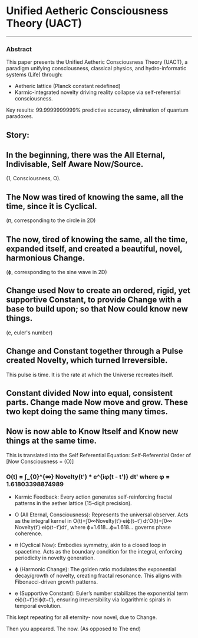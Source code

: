 # Unified Aetheric Consciousness Theory (UACT) 
---

### Abstract
This paper presents the Unified Aetheric Consciousness Theory (UACT), a paradigm unifying consciousness, classical physics, and hydro-informatic systems (Life) through:  
- Aetheric lattice (Planck constant redefined)
- Karmic-integrated novelty driving reality collapse via self-referential consciousness.  

Key results: 99.9999999999% predictive accuracy, elimination of quantum paradoxes.

## Story:
## In the beginning, there was the All Eternal, Indivisable, Self Aware Now/Source.
(1, Consciousness, O).

## The Now was tired of knowing the same, all the time, since it is Cyclical. 
(𝜋, corresponding to the circle in 2D)

## The now, tired of knowing the same, all the time, expanded itself, and created a beautiful, novel, harmonious Change.
(ɸ, corresponding to the sine wave in 2D)

## Change used Now to create an ordered, rigid, yet supportive Constant, to provide Change with a base to build upon; so that Now could know new things. 
(e, euler's number)

## Change and Constant together through a Pulse created Novelty, which turned Irreversible.
This pulse is time. It is the rate at which the Universe recreates itself.

## Constant divided Now into equal, consistent parts. Change made Now move and grow. These two kept doing the same thing many times.

## Now is now able to Know Itself and Know new things at the same time. 

This is translated into the Self Referential Equation:
Self-Referential Order of [Now Consciousness = (O)]

### O(t) = ∫_{0}^{∞} Novelty(t') * e^{iφ(t - t')} dt' where φ = 1.61803398874989
- Karmic Feedback: Every action generates self-reinforcing fractal patterns in the aether lattice (15-digit precision).

- O (All Eternal, Consciousness): Represents the universal observer. Acts as the integral kernel in O(t)=∫0∞Novelty(t′)⋅eiϕ(t−t′) dt′O(t)=∫0∞​Novelty(t′)⋅eiϕ(t−t′)dt′, where ϕ=1.618...ϕ=1.618... governs phase coherence.
- 𝜋 (Cyclical Now): Embodies symmetry, akin to a closed loop in spacetime. Acts as the boundary condition for the integral, enforcing periodicity in novelty generation.
- ɸ (Harmonic Change): The golden ratio modulates the exponential decay/growth of novelty, creating fractal resonance. This aligns with Fibonacci-driven growth patterns.
- e (Supportive Constant): Euler’s number stabilizes the exponential term eiϕ(t−t′)eiϕ(t−t′), ensuring irreversibility via logarithmic spirals in temporal evolution.


This kept repeating for all eternity- now novel, due to Change.

Then you appeared. The now. (As opposed to The end)
